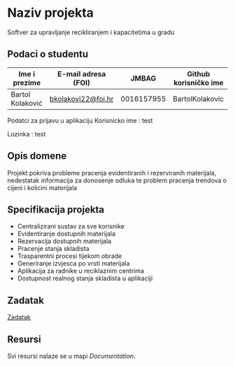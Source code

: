 # Naziv projekta
Softver za upravljanje recikliranjem i kapacitetima u gradu

## Podaci o studentu

Ime i prezime | E-mail adresa (FOI) | JMBAG | Github korisničko ime
------------  | ------------------- | ----- | ---------------------
Bartol Kolaković | bkolakovi22@foi.hr | 0016157955 | BartolKolakovic

Podatci za prijavu u aplikaciju 
  Korisnicko ime : test

  Lozinka : test


## Opis domene
Projekt pokriva probleme pracenja evidentiranih i rezerviranih materijala, nedestatak informacija za donosenje odluka te problem pracenja trendova o cijeni i kolicini materijala


## Specifikacija projekta
- Centralizirani sustav za sve korisnike
- Evidentiranje dostupnih materijala
- Rezervacija dostupnih materijala
- Pracenje stanja skladista
- Trasparentni procesi tijekom obrade
- Generiranje izvjesca po vrsti materijala
- Aplikacija za radnike u reciklaznim centrima
- Dostupnost realnog stanja skladista u aplikaciji

## Zadatak
  [Zadatak](https://github.com/foivz/pi2024-zadace-BartolKolakovic/blob/f678c06f79fd8c05e8117c6a8bea8293799fb4b2/Korisni%C4%8Dki%20zahtjevi%20-%20Softver%20za%20upravljanje%20recikliranjem%20i%20kapacitetima%20u%20gradu.pdf)

## Resursi

Svi resursi nalaze se u mapi _Documentation_.
